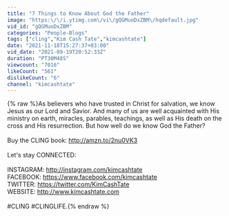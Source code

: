 ```yaml
---
title: "7 Things to Know About God the Father"
image: "https:\/\/i.ytimg.com\/vi\/gQGMuoDxZBM\/hqdefault.jpg"
vid_id: "gQGMuoDxZBM"
categories: "People-Blogs"
tags: ["cling","Kim Cash Tate","kimcashtate"]
date: "2021-11-18T15:27:37+03:00"
vid_date: "2021-09-19T20:52:33Z"
duration: "PT30M48S"
viewcount: "7016"
likeCount: "561"
dislikeCount: "6"
channel: "kimcashtate"
---
```

{% raw %}As believers who have trusted in Christ for salvation, we know Jesus as our Lord and Savior. And many of us are well acquainted with His ministry on earth, miracles, parables, teachings, as well as His death on the cross and His resurrection.  But how well do we know God the Father?<br /><br />Buy the CLING book:   <a rel="nofollow" target="blank" href="http://amzn.to/2nu0VK3">http://amzn.to/2nu0VK3</a><br /><br />Let's stay CONNECTED: <br /><br />INSTAGRAM:  <a rel="nofollow" target="blank" href="http://instagram.com/kimcashtate">http://instagram.com/kimcashtate</a><br />FACEBOOK: <a rel="nofollow" target="blank" href="https://www.facebook.com/kimcashtate">https://www.facebook.com/kimcashtate</a><br />TWITTER: <a rel="nofollow" target="blank" href="https://twitter.com/KimCashTate">https://twitter.com/KimCashTate</a><br />WEBSITE:  <a rel="nofollow" target="blank" href="http://www.kimcashtate.com">http://www.kimcashtate.com</a><br /><br />#CLING #CLINGLIFE.{% endraw %}
